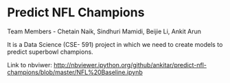 Predict NFL Champions
=====================

Team Members - Chetain Naik, Sindhuri Mamidi, Beijie Li, Ankit Arun

It is a Data Science (CSE- 591) project in which we need to create models to predict superbowl champions. 

Link to nbviwer: http://nbviewer.ipython.org/github/ankitar/predict-nfl-champions/blob/master/NFL%20Baseline.ipynb

